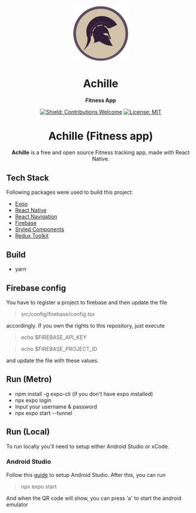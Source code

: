 <div align="center">

<img src="./assets/logo.png" width="150" alt="Achille logo">

# Achille

**Fitness App**

[![Shield: Contributions Welcome](https://img.shields.io/badge/contributions-welcome-blue)](#Contributing)
[![License: MIT](https://img.shields.io/badge/License-MIT-yellow.svg)](https://opensource.org/licenses/MIT)

# Achille (Fitness app)

**Achille** is a free and open source Fitness tracking app, made with React Native.

</div>

## Tech Stack

Following packages were used to build this project:

- [Expo](https://docs.expo.dev/)
- [React Native](https://reactnative.dev/)
- [React Navigation](https://reactnavigation.org/)
- [Firebase](https://firebase.google.com/)
- [Styled Components](https://styled-components.com/docs/basics#react-native)
- [Redux Toolkit](https://redux-toolkit.js.org/)

## Build

- yarn

## Firebase config

You have to register a project to firebase and then update the file

> src/config/firebase/config.tsx

accordingly.
If you own the rights to this repository, just execute

> echo $FIREBASE_API_KEY

> echo $FIREBASE_PROJECT_ID

and update the file with these values.

## Run (Metro)

- npm install -g expo-cli (if you don't have expo installed)
- npx expo login
- Input your username & password
- npx expo start --tunnel

## Run (Local)

To run locally you'll need to setup either Android Studio or xCode.

### Android Studio

Follow this [guide](https://docs.expo.dev/workflow/android-studio-emulator/) to setup Android Studio.
After this, you can run

> npx expo start

And when the QR code will show, you can press 'a' to start the android emulator

